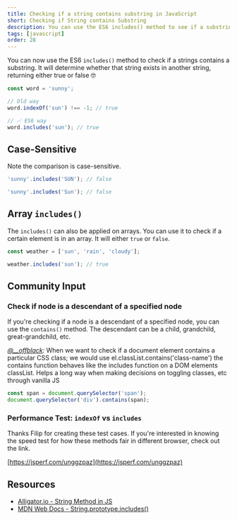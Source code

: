 ```yaml
---
title: Checking if a string contains substring in JavaScript
short: Checking if String contains Substring
description: You can use the ES6 includes() method to see if a substring exists in another string...
tags: [javascript]
order: 28
---
```


You can now use the ES6 `includes()` method to check if a strings contains a substring. It will determine whether that string exists in another string, returning either true or false 🤓

```javascript
const word = 'sunny';

// Old way
word.indexOf('sun') !== -1; // true

// ✅ ES6 way
word.includes('sun'); // true
```

## Case-Sensitive

Note the comparison is case-sensitive.

```javascript
'sunny'.includes('SUN'); // false

'sunny'.includes('Sun'); // false
```

## Array `includes()`

The `includes()` can also be applied on arrays. You can use it to check if a certain element is in an array. It will either `true` or `false`.

```javascript
const weather = ['sun', 'rain', 'cloudy'];

weather.includes('sun'); // true
```

## Community Input

### Check if node is a descendant of a specified node

If you're checking if a node is a descendant of a specified node, you can use the `contains()` method. The descendant can be a child, grandchild, great-grandchild, etc.

_[@\_\_offblack](https://www.instagram.com/__offblack/):_ When we want to check if a document element contains a particular CSS class; we would use el.classList.contains('class-name') the contains function behaves like the includes function on a DOM elements classList. Helps a long way when making decisions on toggling classes, etc through vanilla JS

```javascript
const span = document.querySelector('span');
document.querySelector('div').contains(span);
```

### Performance Test: `indexOf` vs `includes`

Thanks Filip for creating these test cases. If you're interested in knowing the speed test for how these methods fair in different browser, check out the link.

[https://jsperf.com/unggzpaz](https://jsperf.com/unggzpaz)

## Resources

- [Alligator.io - String Method in JS](https://alligator.io/js/includes-string-method/)
- [MDN Web Docs - String.prototype.includes()](https://developer.mozilla.org/en-US/docs/Web/JavaScript/Reference/Global_Objects/String/includes)
